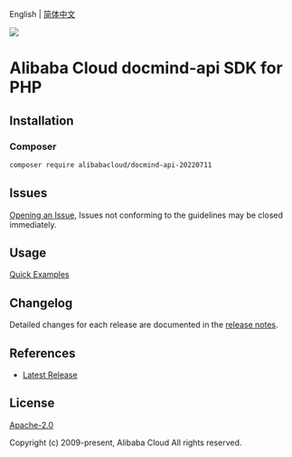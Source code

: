 English | [简体中文](README-CN.md)

![](https://aliyunsdk-pages.alicdn.com/icons/AlibabaCloud.svg)

# Alibaba Cloud docmind-api SDK for PHP

## Installation

### Composer

```bash
composer require alibabacloud/docmind-api-20220711
```

## Issues

[Opening an Issue](https://github.com/aliyun/alibabacloud-php-sdk/issues/new), Issues not conforming to the guidelines may be closed immediately.

## Usage

[Quick Examples](https://github.com/aliyun/alibabacloud-php-sdk/blob/master/docs/0-Examples-EN.md#quick-examples)

## Changelog

Detailed changes for each release are documented in the [release notes](./ChangeLog.txt).

## References

* [Latest Release](https://github.com/aliyun/alibabacloud-php-sdk/)

## License

[Apache-2.0](http://www.apache.org/licenses/LICENSE-2.0)

Copyright (c) 2009-present, Alibaba Cloud All rights reserved.
